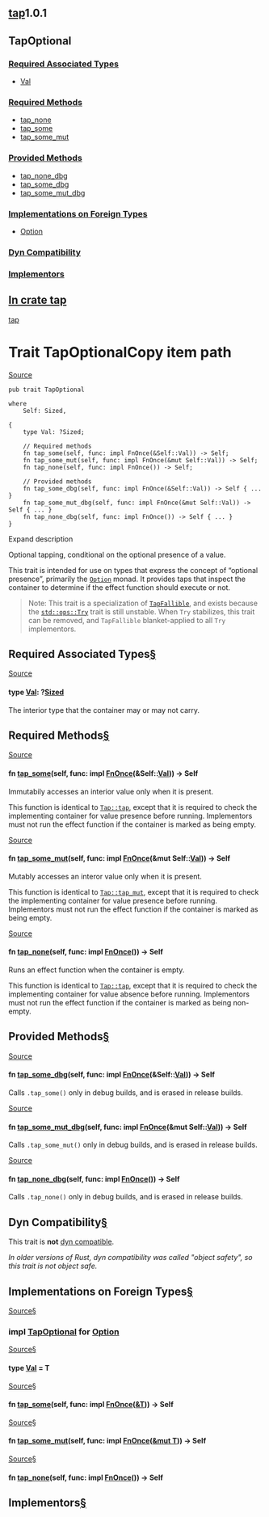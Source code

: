 ## [tap](../tap/index.html)1.0.1

## TapOptional

### [Required Associated Types](#required-associated-types)

* [Val](#associatedtype.Val "Val")

### [Required Methods](#required-methods)

* [tap\_none](#tymethod.tap_none "tap_none")
* [tap\_some](#tymethod.tap_some "tap_some")
* [tap\_some\_mut](#tymethod.tap_some_mut "tap_some_mut")

### [Provided Methods](#provided-methods)

* [tap\_none\_dbg](#method.tap_none_dbg "tap_none_dbg")
* [tap\_some\_dbg](#method.tap_some_dbg "tap_some_dbg")
* [tap\_some\_mut\_dbg](#method.tap_some_mut_dbg "tap_some_mut_dbg")

### [Implementations on Foreign Types](#foreign-impls)

* [Option<T>](#impl-TapOptional-for-Option%3CT%3E "Option<T>")

### [Dyn Compatibility](#dyn-compatibility)

### [Implementors](#implementors)

## [In crate tap](index.html)

[tap](index.html)

# Trait TapOptionalCopy item path

[Source](../src/tap/tap.rs.html#346-415)

```
pub trait TapOptional

where
    Self: Sized,

{
    type Val: ?Sized;

    // Required methods
    fn tap_some(self, func: impl FnOnce(&Self::Val)) -> Self;
    fn tap_some_mut(self, func: impl FnOnce(&mut Self::Val)) -> Self;
    fn tap_none(self, func: impl FnOnce()) -> Self;

    // Provided methods
    fn tap_some_dbg(self, func: impl FnOnce(&Self::Val)) -> Self { ... }
    fn tap_some_mut_dbg(self, func: impl FnOnce(&mut Self::Val)) -> Self { ... }
    fn tap_none_dbg(self, func: impl FnOnce()) -> Self { ... }
}
```

Expand description

Optional tapping, conditional on the optional presence of a value.

This trait is intended for use on types that express the concept of “optional
presence”, primarily the [`Option`](https://doc.rust-lang.org/std/option/enum.Option.html) monad. It provides taps that inspect the
container to determine if the effect function should execute or not.

> Note: This trait is a specialization of [`TapFallible`](trait.TapFallible.html), and exists because
> the [`std::ops::Try`](https://doc.rust-lang.org/std/ops/trait.Try.html) trait is still unstable. When `Try` stabilizes, this
> trait can be removed, and `TapFallible` blanket-applied to all `Try`
> implementors.

## Required Associated Types[§](#required-associated-types)

[Source](../src/tap/tap.rs.html#351)

#### type [Val](#associatedtype.Val): ?[Sized](https://doc.rust-lang.org/nightly/core/marker/trait.Sized.html "trait core::marker::Sized")

The interior type that the container may or may not carry.

## Required Methods[§](#required-methods)

[Source](../src/tap/tap.rs.html#361)

#### fn [tap\_some](#tymethod.tap_some)(self, func: impl [FnOnce](https://doc.rust-lang.org/nightly/core/ops/function/trait.FnOnce.html "trait core::ops::function::FnOnce")(&Self::[Val](trait.TapOptional.html#associatedtype.Val "type tap::TapOptional::Val"))) -> Self

Immutabily accesses an interior value only when it is present.

This function is identical to [`Tap::tap`](trait.Tap.html#method.tap), except that it is required
to check the implementing container for value presence before running.
Implementors must not run the effect function if the container is marked
as being empty.

[Source](../src/tap/tap.rs.html#371)

#### fn [tap\_some\_mut](#tymethod.tap_some_mut)(self, func: impl [FnOnce](https://doc.rust-lang.org/nightly/core/ops/function/trait.FnOnce.html "trait core::ops::function::FnOnce")(&mut Self::[Val](trait.TapOptional.html#associatedtype.Val "type tap::TapOptional::Val"))) -> Self

Mutably accesses an interor value only when it is present.

This function is identical to [`Tap::tap_mut`](trait.Tap.html#method.tap_mut), except that it is
required to check the implementing container for value presence before
running. Implementors must not run the effect function if the container
is marked as being empty.

[Source](../src/tap/tap.rs.html#381)

#### fn [tap\_none](#tymethod.tap_none)(self, func: impl [FnOnce](https://doc.rust-lang.org/nightly/core/ops/function/trait.FnOnce.html "trait core::ops::function::FnOnce")()) -> Self

Runs an effect function when the container is empty.

This function is identical to [`Tap::tap`](trait.Tap.html#method.tap), except that it is required
to check the implementing container for value absence before running.
Implementors must not run the effect function if the container is marked
as being non-empty.

## Provided Methods[§](#provided-methods)

[Source](../src/tap/tap.rs.html#386-392)

#### fn [tap\_some\_dbg](#method.tap_some_dbg)(self, func: impl [FnOnce](https://doc.rust-lang.org/nightly/core/ops/function/trait.FnOnce.html "trait core::ops::function::FnOnce")(&Self::[Val](trait.TapOptional.html#associatedtype.Val "type tap::TapOptional::Val"))) -> Self

Calls `.tap_some()` only in debug builds, and is erased in release
builds.

[Source](../src/tap/tap.rs.html#397-403)

#### fn [tap\_some\_mut\_dbg](#method.tap_some_mut_dbg)(self, func: impl [FnOnce](https://doc.rust-lang.org/nightly/core/ops/function/trait.FnOnce.html "trait core::ops::function::FnOnce")(&mut Self::[Val](trait.TapOptional.html#associatedtype.Val "type tap::TapOptional::Val"))) -> Self

Calls `.tap_some_mut()` only in debug builds, and is erased in release
builds.

[Source](../src/tap/tap.rs.html#408-414)

#### fn [tap\_none\_dbg](#method.tap_none_dbg)(self, func: impl [FnOnce](https://doc.rust-lang.org/nightly/core/ops/function/trait.FnOnce.html "trait core::ops::function::FnOnce")()) -> Self

Calls `.tap_none()` only in debug builds, and is erased in release
builds.

## Dyn Compatibility[§](#dyn-compatibility)

This trait is **not** [dyn compatible](https://doc.rust-lang.org/nightly/reference/items/traits.html#dyn-compatibility).

*In older versions of Rust, dyn compatibility was called "object safety", so this trait is not object safe.*

## Implementations on Foreign Types[§](#foreign-impls)

[Source](../src/tap/tap.rs.html#417-443)[§](#impl-TapOptional-for-Option%3CT%3E)

### impl<T> [TapOptional](trait.TapOptional.html "trait tap::TapOptional") for [Option](https://doc.rust-lang.org/nightly/core/option/enum.Option.html "enum core::option::Option")<T>

[Source](../src/tap/tap.rs.html#418)[§](#associatedtype.Val-1)

#### type [Val](#associatedtype.Val) = T

[Source](../src/tap/tap.rs.html#421-426)[§](#method.tap_some)

#### fn [tap\_some](#tymethod.tap_some)(self, func: impl [FnOnce](https://doc.rust-lang.org/nightly/core/ops/function/trait.FnOnce.html "trait core::ops::function::FnOnce")([&T](https://doc.rust-lang.org/nightly/core/primitive.reference.html))) -> Self

[Source](../src/tap/tap.rs.html#429-434)[§](#method.tap_some_mut)

#### fn [tap\_some\_mut](#tymethod.tap_some_mut)(self, func: impl [FnOnce](https://doc.rust-lang.org/nightly/core/ops/function/trait.FnOnce.html "trait core::ops::function::FnOnce")([&mut T](https://doc.rust-lang.org/nightly/core/primitive.reference.html))) -> Self

[Source](../src/tap/tap.rs.html#437-442)[§](#method.tap_none)

#### fn [tap\_none](#tymethod.tap_none)(self, func: impl [FnOnce](https://doc.rust-lang.org/nightly/core/ops/function/trait.FnOnce.html "trait core::ops::function::FnOnce")()) -> Self

## Implementors[§](#implementors)